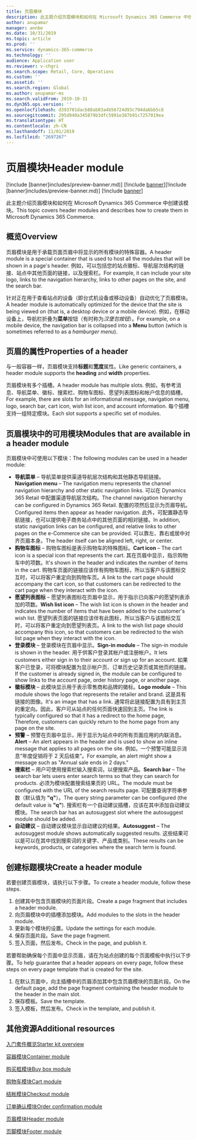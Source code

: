 ```yaml
---
title: 页眉模块
description: 此主题介绍页眉模块和如何在 Microsoft Dynamics 365 Commerce 中创建该模块。
author: anupamar
manager: annbe
ms.date: 10/31/2019
ms.topic: article
ms.prod: ''
ms.service: dynamics-365-commerce
ms.technology: ''
audience: Application user
ms.reviewer: v-chgri
ms.search.scope: Retail, Core, Operations
ms.custom: ''
ms.assetid: ''
ms.search.region: Global
ms.author: anupamar-ms
ms.search.validFrom: 2019-10-31
ms.dyn365.ops.version: ''
ms.openlocfilehash: d393701dacb88ab03a4b56724d93c794da6bb5c8
ms.sourcegitcommit: 295d940a345879b3dfc5991e387b91c7257019ea
ms.translationtype: HT
ms.contentlocale: zh-CN
ms.lasthandoff: 11/01/2019
ms.locfileid: "2697267"
---
```

# <a name="header-module"></a><span data-ttu-id="6bf2b-103">页眉模块</span><span class="sxs-lookup"><span data-stu-id="6bf2b-103">Header module</span></span>

<span data-ttu-id="6bf2b-104">[!include [banner]includes/preview-banner.md)] [!include [banner](includes/banner.md)]</span><span class="sxs-lookup"><span data-stu-id="6bf2b-104">[!include [banner]includes/preview-banner.md)] [!include [banner](includes/banner.md)]</span></span>

<span data-ttu-id="6bf2b-105">此主题介绍页眉模块和如何在 Microsoft Dynamics 365 Commerce 中创建该模块。</span><span class="sxs-lookup"><span data-stu-id="6bf2b-105">This topic covers header modules and describes how to create them in Microsoft Dynamics 365 Commerce.</span></span>

## <a name="overview"></a><span data-ttu-id="6bf2b-106">概览</span><span class="sxs-lookup"><span data-stu-id="6bf2b-106">Overview</span></span>

<span data-ttu-id="6bf2b-107">页眉模块是用于承载页面页眉中将显示的所有模块的特殊容器。</span><span class="sxs-lookup"><span data-stu-id="6bf2b-107">A header module is a special container that is used to host all the modules that will be shown in a page's header.</span></span> <span data-ttu-id="6bf2b-108">例如，可以包括您的站点徽标、导航层次结构的链接、站点中其他页面的链接，以及搜索栏。</span><span class="sxs-lookup"><span data-stu-id="6bf2b-108">For example, it can include your site logo, links to the navigation hierarchy, links to other pages on the site, and the search bar.</span></span>

<span data-ttu-id="6bf2b-109">针对正在用于查看站点的设备（即台式机设备或移动设备）自动优化了页眉模块。</span><span class="sxs-lookup"><span data-stu-id="6bf2b-109">A header module is automatically optimized for the device that the site is being viewed on (that is, a desktop device or a mobile device).</span></span> <span data-ttu-id="6bf2b-110">例如，在移动设备上，导航栏折叠为**菜单**按钮（有时称为*汉堡包按钮*）。</span><span class="sxs-lookup"><span data-stu-id="6bf2b-110">For example, on a mobile device, the navigation bar is collapsed into a **Menu** button (which is sometimes referred to as a *hamburger menu*).</span></span>

## <a name="properties-of-a-header"></a><span data-ttu-id="6bf2b-111">页眉的属性</span><span class="sxs-lookup"><span data-stu-id="6bf2b-111">Properties of a header</span></span>

<span data-ttu-id="6bf2b-112">与一般容器一样，页眉模块支持**标题**和**宽度**属性。</span><span class="sxs-lookup"><span data-stu-id="6bf2b-112">Like generic containers, a header module supports the **heading** and **width** properties.</span></span>

<span data-ttu-id="6bf2b-113">页眉模块有多个插槽。</span><span class="sxs-lookup"><span data-stu-id="6bf2b-113">A header module has multiple slots.</span></span> <span data-ttu-id="6bf2b-114">例如，有参考消息、导航菜单、徽标、搜索栏、购物车图标、愿望列表图标和帐户信息的插槽。</span><span class="sxs-lookup"><span data-stu-id="6bf2b-114">For example, there are slots for an informational message, navigation menu, logo, search bar, cart icon, wish list icon, and account information.</span></span> <span data-ttu-id="6bf2b-115">每个插槽支持一组特定模块。</span><span class="sxs-lookup"><span data-stu-id="6bf2b-115">Each slot supports a specific set of modules.</span></span>

## <a name="modules-that-are-available-in-a-header-module"></a><span data-ttu-id="6bf2b-116">页眉模块中的可用模块</span><span class="sxs-lookup"><span data-stu-id="6bf2b-116">Modules that are available in a header module</span></span>

<span data-ttu-id="6bf2b-117">页眉模块中可使用以下模块：</span><span class="sxs-lookup"><span data-stu-id="6bf2b-117">The following modules can be used in a header module:</span></span>

- <span data-ttu-id="6bf2b-118">**导航菜单** – 导航菜单提供渠道导航层次结构和其他静态导航链接。</span><span class="sxs-lookup"><span data-stu-id="6bf2b-118">**Navigation menu** – The navigation menu represents the channel navigation hierarchy and other static navigation links.</span></span> <span data-ttu-id="6bf2b-119">可以在 Dynamics 365 Retail 中配置渠道导航层次结构。</span><span class="sxs-lookup"><span data-stu-id="6bf2b-119">The channel navigation hierarchy can be configured in Dynamics 365 Retail.</span></span> <span data-ttu-id="6bf2b-120">配置的项然后显示为页眉导航。</span><span class="sxs-lookup"><span data-stu-id="6bf2b-120">Configured items then appear as header navigation.</span></span> <span data-ttu-id="6bf2b-121">此外，可配置静态导航链接，也可以提供电子商务站点中的其他页面的相对链接。</span><span class="sxs-lookup"><span data-stu-id="6bf2b-121">In addition, static navigation links can be configured, and relative links to other pages on the e-Commerce site can be provided.</span></span> <span data-ttu-id="6bf2b-122">可以靠左、靠右或居中对齐页眉本身。</span><span class="sxs-lookup"><span data-stu-id="6bf2b-122">The header itself can be aligned left, right, or center.</span></span>
- <span data-ttu-id="6bf2b-123">**购物车图标** – 购物车图标是表示购物车的特殊图标。</span><span class="sxs-lookup"><span data-stu-id="6bf2b-123">**Cart icon** – The cart icon is a special icon that represents the cart.</span></span> <span data-ttu-id="6bf2b-124">其在页眉中显示，指示购物车中的项数。</span><span class="sxs-lookup"><span data-stu-id="6bf2b-124">It's shown in the header and indicates the number of items in the cart.</span></span> <span data-ttu-id="6bf2b-125">购物车页面的链接应该伴有购物车图标，所以当客户与该图标交互时，可以将客户重定向到购物车页。</span><span class="sxs-lookup"><span data-stu-id="6bf2b-125">A link to the cart page should accompany the cart icon, so that customers can be redirected to the cart page when they interact with the icon.</span></span>
- <span data-ttu-id="6bf2b-126">**愿望列表图标** – 愿望列表图标在页眉中显示，用于指示已向客户的愿望列表添加的项数。</span><span class="sxs-lookup"><span data-stu-id="6bf2b-126">**Wish list icon** – The wish list icon is shown in the header and indicates the number of items that have been added to the customer's wish list.</span></span> <span data-ttu-id="6bf2b-127">愿望列表页面的链接应该伴有此图标，所以当客户与该图标交互时，可以将客户重定向到愿望列表页。</span><span class="sxs-lookup"><span data-stu-id="6bf2b-127">A link to the wish list page should accompany this icon, so that customers can be redirected to the wish list page when they interact with the icon.</span></span>
- <span data-ttu-id="6bf2b-128">**登录模块** – 登录模块在页眉中显示。</span><span class="sxs-lookup"><span data-stu-id="6bf2b-128">**Sign-in module** – The sign-in module is shown in the header.</span></span> <span data-ttu-id="6bf2b-129">用于供客户登录其帐户或注册帐户。</span><span class="sxs-lookup"><span data-stu-id="6bf2b-129">It lets customers either sign in to their account or sign up for an account.</span></span> <span data-ttu-id="6bf2b-130">如果客户已登录，可将模块配置为显示帐户页、订单历史记录页或其他页的链接。</span><span class="sxs-lookup"><span data-stu-id="6bf2b-130">If the customer is already signed in, the module can be configured to show links to the account page, order history page, or another page.</span></span>
- <span data-ttu-id="6bf2b-131">**徽标模块** – 此模块显示用于表示零售商和品牌的徽标。</span><span class="sxs-lookup"><span data-stu-id="6bf2b-131">**Logo module** – This module shows the logo that represents the retailer and brand.</span></span> <span data-ttu-id="6bf2b-132">这是具有链接的图像。</span><span class="sxs-lookup"><span data-stu-id="6bf2b-132">It's an image that has a link.</span></span> <span data-ttu-id="6bf2b-133">通常将此链接配置为具有到主页的重定向。因此，客户可从站点的任何页面快速回到主页。</span><span class="sxs-lookup"><span data-stu-id="6bf2b-133">The link is typically configured so that it has a redirect to the home page, Therefore, customers can quickly return to the home page from any page on the site.</span></span>
- <span data-ttu-id="6bf2b-134">**预警** – 预警在页眉中显示，用于显示为站点中的所有页面应用的内联消息。</span><span class="sxs-lookup"><span data-stu-id="6bf2b-134">**Alert** – An alert appears in the header and is used to show an inline message that applies to all pages on the site.</span></span> <span data-ttu-id="6bf2b-135">例如，一个预警可能显示消息“年度促销将于 2 天后结束”。</span><span class="sxs-lookup"><span data-stu-id="6bf2b-135">For example, an alert might show a message such as "Annual sale ends in 2 days."</span></span>
- <span data-ttu-id="6bf2b-136">**搜索栏** – 用户可使用搜索栏输入搜索词，以便搜索产品。</span><span class="sxs-lookup"><span data-stu-id="6bf2b-136">**Search bar** – The search bar lets users enter search terms so that they can search for products.</span></span> <span data-ttu-id="6bf2b-137">必须为模块配置搜索结果页的 URL。</span><span class="sxs-lookup"><span data-stu-id="6bf2b-137">The module must be configured with the URL of the search results page.</span></span> <span data-ttu-id="6bf2b-138">可配置查询字符串参数（默认值为 **"q"**）。</span><span class="sxs-lookup"><span data-stu-id="6bf2b-138">The query string parameter can be configured (the default value is **"q"**).</span></span> <span data-ttu-id="6bf2b-139">搜索栏有一个自动建议插槽，应该在其中添加自动建议模块。</span><span class="sxs-lookup"><span data-stu-id="6bf2b-139">The search bar has an autosuggest slot where the autosuggest module should be added.</span></span>
- <span data-ttu-id="6bf2b-140">**自动建议** – 自动建议模块显示自动建议的结果。</span><span class="sxs-lookup"><span data-stu-id="6bf2b-140">**Autosuggest** – The autosuggest module shows automatically suggested results.</span></span> <span data-ttu-id="6bf2b-141">这些结果可以是可以在其中找到搜索词的关键字、产品或类别。</span><span class="sxs-lookup"><span data-stu-id="6bf2b-141">These results can be keywords, products, or categories where the search term is found.</span></span>

## <a name="create-a-header-module"></a><span data-ttu-id="6bf2b-142">创建标题模块</span><span class="sxs-lookup"><span data-stu-id="6bf2b-142">Create a header module</span></span>

<span data-ttu-id="6bf2b-143">若要创建页眉模块，请执行以下步骤。</span><span class="sxs-lookup"><span data-stu-id="6bf2b-143">To create a header module, follow these steps.</span></span>

1. <span data-ttu-id="6bf2b-144">创建其中包含页眉模块的页面片段。</span><span class="sxs-lookup"><span data-stu-id="6bf2b-144">Create a page fragment that includes a header module.</span></span>
1. <span data-ttu-id="6bf2b-145">向页眉模块中的插槽添加模块。</span><span class="sxs-lookup"><span data-stu-id="6bf2b-145">Add modules to the slots in the header module.</span></span>
1. <span data-ttu-id="6bf2b-146">更新每个模块的设置。</span><span class="sxs-lookup"><span data-stu-id="6bf2b-146">Update the settings for each module.</span></span>
1. <span data-ttu-id="6bf2b-147">保存页面片段。</span><span class="sxs-lookup"><span data-stu-id="6bf2b-147">Save the page fragment.</span></span> 
1. <span data-ttu-id="6bf2b-148">签入页面，然后发布。</span><span class="sxs-lookup"><span data-stu-id="6bf2b-148">Check in the page, and publish it.</span></span>

<span data-ttu-id="6bf2b-149">若要帮助确保每个页面中显示页眉，请在为站点创建的每个页面模板中执行以下步骤。</span><span class="sxs-lookup"><span data-stu-id="6bf2b-149">To help guarantee that a header appears on every page, follow these steps on every page template that is created for the site.</span></span>

1. <span data-ttu-id="6bf2b-150">在默认页面中，向主插槽中的页眉添加其中包含页眉模块的页面片段。</span><span class="sxs-lookup"><span data-stu-id="6bf2b-150">On the default page, add the page fragment containing the header module to the header in the main slot.</span></span>
1. <span data-ttu-id="6bf2b-151">保存模板。</span><span class="sxs-lookup"><span data-stu-id="6bf2b-151">Save the template.</span></span> 
1. <span data-ttu-id="6bf2b-152">签入模板，然后发布。</span><span class="sxs-lookup"><span data-stu-id="6bf2b-152">Check in the template, and publish it.</span></span>

## <a name="additional-resources"></a><span data-ttu-id="6bf2b-153">其他资源</span><span class="sxs-lookup"><span data-stu-id="6bf2b-153">Additional resources</span></span>

[<span data-ttu-id="6bf2b-154">入门套件概览</span><span class="sxs-lookup"><span data-stu-id="6bf2b-154">Starter kit overview</span></span>](starter-kit-overview.md)

[<span data-ttu-id="6bf2b-155">容器模块</span><span class="sxs-lookup"><span data-stu-id="6bf2b-155">Container module</span></span>](add-container-module.md)

[<span data-ttu-id="6bf2b-156">购买框模块</span><span class="sxs-lookup"><span data-stu-id="6bf2b-156">Buy box module</span></span>](add-buy-box.md)

[<span data-ttu-id="6bf2b-157">购物车模块</span><span class="sxs-lookup"><span data-stu-id="6bf2b-157">Cart module</span></span>](add-cart-module.md)

[<span data-ttu-id="6bf2b-158">结帐模块</span><span class="sxs-lookup"><span data-stu-id="6bf2b-158">Checkout module</span></span>](add-checkout-module.md)

[<span data-ttu-id="6bf2b-159">订单确认模块</span><span class="sxs-lookup"><span data-stu-id="6bf2b-159">Order confirmation module</span></span>](order-confirmation-module.md)

[<span data-ttu-id="6bf2b-160">页眉模块</span><span class="sxs-lookup"><span data-stu-id="6bf2b-160">Header module</span></span>](author-header-module.md)

[<span data-ttu-id="6bf2b-161">页脚模块</span><span class="sxs-lookup"><span data-stu-id="6bf2b-161">Footer module</span></span>](author-footer-module.md)
